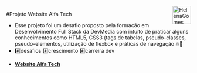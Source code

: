 <div>
  <img align="right" src="https://user-images.githubusercontent.com/94927107/202288637-fc13dd57-c051-48dd-ba02-870c9ef26267.png" alt="HelenaGomes" width="50px">
</div>

#Projeto Website Alfa Tech

- Esse projeto foi um desafio proposto pela formação em Desenvolvimento Full Stack da DevMedia com intuito de praticar alguns conhecimentos como HTML5, CSS3 (tags de tabelas, pseudo-classes, pseudo-elementos, utilização de flexbox e práticas de navegação 🔥🚀 
- #️⃣desafios #️⃣crescimento #️⃣carreira dev
* **[Website Alfa Tech](https://helena-lujan-gomes.github.io/projeto-paraty-city/)**




